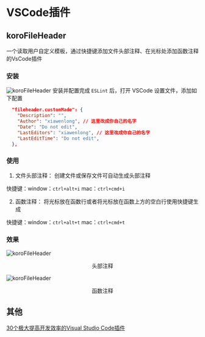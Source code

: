 # VSCode插件
## koroFileHeader

一个读取用户自定义模板，通过快捷键添加文件头部注释、在光标处添加函数注释的VsCode插件
### 安装
![koroFileHeader](/vscode1.jpg)
安装并配置完成 `ESLint` 后，打开 VSCode 设置文件，添加如下配置
```json
  "fileheader.customMade": {
    "Description": "",
    "Author": "xiawenlong", // 这里改成你自己的名字
    "Date": "Do not edit",
    "LastEditors": "xiawenlong", // 这里改成你自己的名字
    "LastEditTime": "Do not edit",
  },
```
### 使用
1. 文件头部注释：
创建文件或保存文件可自动生成头部注释

快捷键：window：`ctrl+alt+i` mac：`ctrl+cmd+i`

2. 函数注释：
将光标放在函数行或者将光标放在函数上方的空白行使用快捷键生成

快捷键：window：`ctrl+alt+t` mac：`ctrl+cmd+t`

### 效果
![koroFileHeader](/vscode2.jpg)
<center>头部注释</center>

![koroFileHeader](/vscode3.jpg)
<center>函数注释</center>

## 其他
[30个极大提高开发效率的Visual Studio Code插件](https://zhuanlan.zhihu.com/p/40417719)